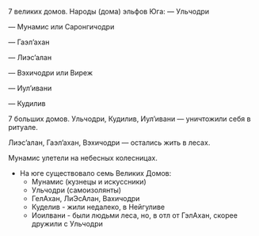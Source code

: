 7 великих домов. 
Народы (дома) эльфов Юга: 
— Ульчодри 

— Мунамис или Саронгичодри

— Гаэл’ахан

— Лиэс’алан

— Вэхичодри или Виреж

— Иул’ивани 

— Кудилив

7 больших домов. 
Ульчодри, Кудилив, Иул’ивани — уничтожили себя в ритуале. 

Лиэс’алан, Гаэл’ахан, Вэхичодри — остались жить в лесах. 

Мунамис улетели на небесных колесницах.

* На юге существовало семь Великих Домов:
	* Мунамис (кузнецы и искуссники)
	* Ульчодри (самоизолянты)
	* ГелАхан, ЛиЭсАлан, Вахичодри
	* Куделив - жили недалеко, в Нейгуливе
	* Иоилвани - были людьми леса, но, в отл от ГэлАхан, скорее дружили с Ульчодри
